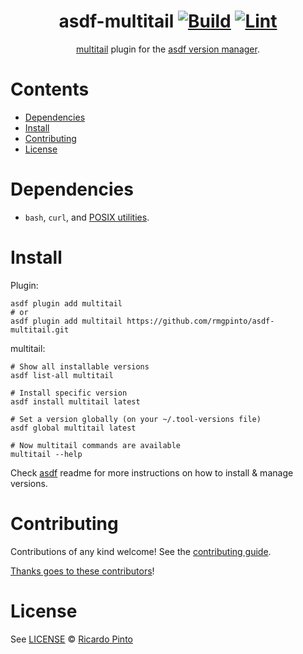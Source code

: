<div align="center">

# asdf-multitail [![Build](https://github.com/rmgpinto/asdf-multitail/actions/workflows/build.yml/badge.svg)](https://github.com/rmgpinto/asdf-multitail/actions/workflows/build.yml) [![Lint](https://github.com/rmgpinto/asdf-multitail/actions/workflows/lint.yml/badge.svg)](https://github.com/rmgpinto/asdf-multitail/actions/workflows/lint.yml)

[multitail](https://github.com/rmgpinto/multitail) plugin for the [asdf version manager](https://asdf-vm.com).

</div>

# Contents

- [Dependencies](#dependencies)
- [Install](#install)
- [Contributing](#contributing)
- [License](#license)

# Dependencies

- `bash`, `curl`, and [POSIX utilities](https://pubs.opengroup.org/onlinepubs/9699919799/idx/utilities.html).

# Install

Plugin:

```shell
asdf plugin add multitail
# or
asdf plugin add multitail https://github.com/rmgpinto/asdf-multitail.git
```

multitail:

```shell
# Show all installable versions
asdf list-all multitail

# Install specific version
asdf install multitail latest

# Set a version globally (on your ~/.tool-versions file)
asdf global multitail latest

# Now multitail commands are available
multitail --help
```

Check [asdf](https://github.com/asdf-vm/asdf) readme for more instructions on how to
install & manage versions.

# Contributing

Contributions of any kind welcome! See the [contributing guide](contributing.md).

[Thanks goes to these contributors](https://github.com/rmgpinto/asdf-multitail/graphs/contributors)!

# License

See [LICENSE](LICENSE) © [Ricardo Pinto](https://github.com/rmgpinto/)
